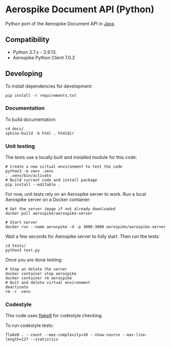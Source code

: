 # Aerospike Document API (Python)

Python port of the Aerospike Document API in [Java](https://github.com/aerospike/aerospike-document-lib).

## Compatibility
- Python 3.7.x - 3.9.13.
- Aerospike Python Client 7.0.2

## Developing

To install dependencies for development:
```
pip install -r requirements.txt
```

### Documentation

To build documentation:
```
cd docs/
sphinx-build -b html . htmldir
```

### Unit testing

The tests use a locally built and installed module for this code:
```
# Create a new virtual environment to test the code
python3 -m venv .venv
. .venv/bin/activate
# Build current code and install package
pip install --editable .
```

For now, unit tests rely on an Aerospike server to work.
Run a local Aerospike server on a Docker container:
```
# Get the server image if not already downloaded
docker pull aerospike/aerospike-server

# Start server
docker run --name aerospike -d -p 3000:3000 aerospike/aerospike-server
```

Wait a few seconds for Aerospike server to fully start.
Then run the tests:
```
cd tests/
python3 test.py
```

Once you are done testing:
```
# Stop an delete the server
docker container stop aerospike
docker container rm aerospike
# Quit and delete virtual environment
deactivate
rm -r .venv
```

### Codestyle

This code uses [flake8](https://github.com/pycqa/flake8) for codestyle checking.

To run codestyle tests:
```
flake8 . --count --max-complexity=10 --show-source --max-line-length=127 --statistics
```
